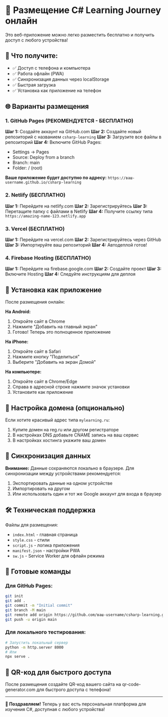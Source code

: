 # 🚀 Размещение C# Learning Journey онлайн

Это веб-приложение можно легко разместить бесплатно и получить доступ с любого устройства!

## 📱 Что получите:
- ✅ Доступ с телефона и компьютера
- ✅ Работа офлайн (PWA)
- ✅ Синхронизация данных через localStorage
- ✅ Быстрая загрузка
- ✅ Установка как приложение на телефон

## 🌐 Варианты размещения

### 1. GitHub Pages (РЕКОМЕНДУЕТСЯ - БЕСПЛАТНО)

**Шаг 1:** Создайте аккаунт на GitHub.com
**Шаг 2:** Создайте новый репозиторий с названием `csharp-learning`
**Шаг 3:** Загрузите все файлы в репозиторий
**Шаг 4:** Включите GitHub Pages:
- Settings → Pages
- Source: Deploy from a branch
- Branch: main
- Folder: / (root)

**Ваше приложение будет доступно по адресу:**
`https://ваш-username.github.io/csharp-learning`

### 2. Netlify (БЕСПЛАТНО)

**Шаг 1:** Перейдите на netlify.com
**Шаг 2:** Зарегистрируйтесь
**Шаг 3:** Перетащите папку с файлами в Netlify
**Шаг 4:** Получите ссылку типа `https://amazing-name-123.netlify.app`

### 3. Vercel (БЕСПЛАТНО)

**Шаг 1:** Перейдите на vercel.com
**Шаг 2:** Зарегистрируйтесь через GitHub
**Шаг 3:** Импортируйте ваш репозиторий
**Шаг 4:** Автодеплой готов!

### 4. Firebase Hosting (БЕСПЛАТНО)

**Шаг 1:** Перейдите на firebase.google.com
**Шаг 2:** Создайте проект
**Шаг 3:** Включите Hosting
**Шаг 4:** Следуйте инструкциям для деплоя

## 📲 Установка как приложение

После размещения онлайн:

**На Android:**
1. Откройте сайт в Chrome
2. Нажмите "Добавить на главный экран"
3. Готово! Теперь это полноценное приложение

**На iPhone:**
1. Откройте сайт в Safari
2. Нажмите кнопку "Поделиться"
3. Выберите "Добавить на экран Домой"

**На компьютере:**
1. Откройте сайт в Chrome/Edge
2. Справа в адресной строке нажмите значок установки
3. Установите как приложение

## 🔧 Настройка домена (опционально)

Если хотите красивый адрес типа `mylearning.ru`:

1. Купите домен на reg.ru или другом регистраторе
2. В настройках DNS добавьте CNAME запись на ваш сервис
3. В настройках хостинга укажите ваш домен

## 💾 Синхронизация данных

**Внимание:** Данные сохраняются локально в браузере. Для синхронизации между устройствами рекомендуется:

1. Экспортировать данные на одном устройстве
2. Импортировать на другом
3. Или использовать один и тот же Google аккаунт для входа в браузер

## 🛠️ Техническая поддержка

Файлы для размещения:
- `index.html` - главная страница
- `style.css` - стили
- `script.js` - логика приложения  
- `manifest.json` - настройки PWA
- `sw.js` - Service Worker для офлайн режима

## 🚀 Готовые команды

### Для GitHub Pages:
```bash
git init
git add .
git commit -m "Initial commit"
git branch -M main
git remote add origin https://github.com/ваш-username/csharp-learning.git
git push -u origin main
```

### Для локального тестирования:
```bash
# Запустить локальный сервер
python -m http.server 8000
# Или
npx serve .
```

## 📱 QR-код для быстрого доступа

После размещения создайте QR-код вашего сайта на qr-code-generator.com для быстрого доступа с телефона!

---

**🎉 Поздравляем!** Теперь у вас есть персональная платформа для изучения C#, доступная с любого устройства! 